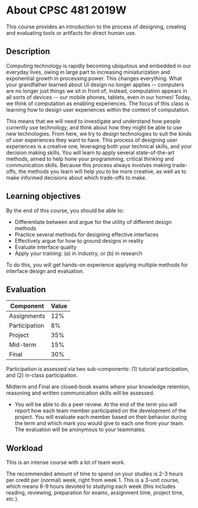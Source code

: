 # About CPSC 481 2019W

This course provides an introduction to the process of designing, creating and evaluating tools or artifacts for direct human use.

## Description

Computing technology is rapidly becoming ubiquitous and embedded in our everyday lives, owing in large part to increasing miniaturization and exponential growth in processing power. This changes everything. What your grandfather learned about UI design no longer applies -- computers are no longer just things we sit in front of; instead, computation appears in all sorts of devices -- our mobile phones, tablets, even in our homes! Today, we think of computation as enabling experiences. The focus of this class is learning how to design user experiences within the context of computation.

This means that we will need to investigate and understand how people currently use technology, and think about how they might be able to use new technologies. From here, we try to design technologies to suit the kinds of user experiences they want to have. This process of designing user experiences is a creative one, leveraging both your technical skills, and your decision making skills. You will learn to apply several state-of-the-art methods, aimed to help hone your programming, critical thinking and communication skills. Because this process always involves making trade-offs, the methods you learn will help you to be more creative, as well as to make informed decisions about which trade-offs to make.

## Learning objectives

By the end of this course, you should be able to:
- Differentiate between and argue for the utility of different design methods
- Practice several methods for designing effective interfaces
- Effectively argue for how to ground designs in reality
- Evaluate interface quality
- Apply your training: (a) in industry, or (b) in research

To do this, you will get hands-on experience applying multiple methods for interface design and evaluation.

## Evaluation

| Component     | Value |
|---------------|-------|
| Assignments   | 12%   |
| Participation | 8%    |
| Project       | 35%   |
| Mid-term      | 15%   |
| Final         | 30%   |

Participation is assessed via two sub-components: (1) tutorial participation, and (2) in-class participation.

Midterm and Final are closed-book exams where your knowledge retention, reasoning and written communication skills will be assessed.

- You will be able to do a peer review. At the end of the term you will report how each team member participated on the development of the project. You will evaluate each member based on their behavior during the term and which mark you would give to each one from your team. The evaluation will be anonymous to your teammates.

## Workload

This is an intense course with a lot of team work.

<!-- This intensity is higher in a Spring or Summer offering, because each week in these offerings is equivalent to two weeks in a regular Fall or Winter term.
 -->
The recommended amount of time to spend on your studies is 2-3 hours per credit per (normal) week, right from week 1. This is a 3-unit course, which means 6-9 hours devoted to studying each week (this includes reading, reviewing, preparation for exams, assignment time, project time, etc.).